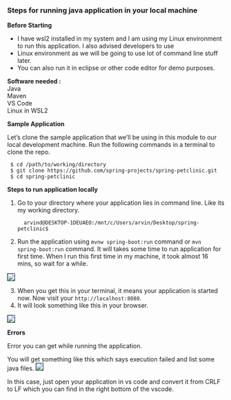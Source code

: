 ### Steps for running java application in your local machine

**Before Starting** 

 - I have wsl2 installed in my system and I am using my Linux environment to run this application. I also advised developers to use
  - Linux environment as we will be going to use lot of command line stuff later.
   - You can also run it in eclipse or other code editor for demo purposes.

**Software needed :**  
Java   
Maven  
VS Code  
Linux in WSL2   

**Sample Application** 

Let’s clone the sample application that we’ll be using in this module to our local development machine. Run the following commands in a terminal to clone the repo.
```
 $ cd /path/to/working/directory
 $ git clone https://github.com/spring-projects/spring-petclinic.git
 $ cd spring-petclinic

```

**Steps to run application locally**

1. Go to your directory where your application lies in command line. Like its my working directory.

   ```  arvind@DESKTOP-1DEUAEO:/mnt/c/Users/arvin/Desktop/spring-petclinic$```

2. Run the application using ``
mvnw spring-boot:run
`` command or ``
mvn spring-boot:run
`` command.
It will takes some time to run application for first time. When I run this first time in my machine, it took almost 16 mins, so wait for a while.

<img style="border: 1px solid #1d2253" src="images/spring-petclinic/application_started.png" />

3. When you get this in your terminal, it means your application is started now. Now visit your `http://localhost:8080`. 
4. It will look something like this in your browser.
<img style="border: 1px solid #1d2253" src="images/spring-petclinic/spring_ui.png" />

**Errors**

Error you can get while running the application.

You will get something like this which says execution failed and list some java files.
<img style="border: 1px solid #1d2253" src="images/spring-petclinic/maven_error.png" />

In this case, just open your application in vs code and convert it from CRLF to LF which you can find in the right bottom of the vscode.
